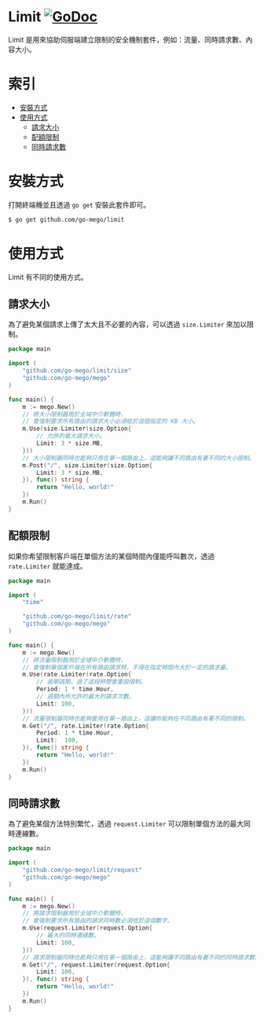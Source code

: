 # Limit [![GoDoc](https://godoc.org/github.com/go-mego/limit?status.svg)](https://godoc.org/github.com/go-mego/limit)

Limit 是用來協助伺服端建立限制的安全機制套件，例如：流量、同時請求數、內容大小。

# 索引

* [安裝方式](#安裝方式)
* [使用方式](#使用方式)
    * [請求大小](#請求大小)
	* [配額限制](#配額限制)
	* [同時請求數](#同時請求數)

# 安裝方式

打開終端機並且透過 `go get` 安裝此套件即可。

```bash
$ go get github.com/go-mego/limit
```

# 使用方式

Limit 有不同的使用方式。

## 請求大小

為了避免某個請求上傳了太大且不必要的內容，可以透過 `size.Limiter` 來加以限制。

```go
package main

import (
	"github.com/go-mego/limit/size"
	"github.com/go-mego/mego"
)

func main() {
	m := mego.New()
	// 將大小限制器用於全域中介軟體時，
	// 會強制要求所有路由的請求大小必須低於這個指定的 KB 大小。
	m.Use(size.Limiter(size.Option{
		// 允許的最大請求大小。
		Limit: 3 * size.MB,
	}))
	// 大小限制器同時也能夠只用在單一個路由上，這能夠讓不同路由有著不同的大小限制。
	m.Post("/", size.Limiter(size.Option{
		Limit: 3 * size.MB,
	}), func() string {
		return "Hello, world!"
	})
	m.Run()
}
```

## 配額限制

如果你希望限制客戶端在單個方法的某個時間內僅能呼叫數次，透過 `rate.Limiter` 就能達成。

```go
package main

import (
	"time"

	"github.com/go-mego/limit/rate"
	"github.com/go-mego/mego"
)

func main() {
	m := mego.New()
	// 將流量限制器用於全域中介軟體時，
	// 會強制單個客戶端在所有路由請求時，不得在指定時間內大於一定的請求量。
	m.Use(rate.Limiter(rate.Option{
		// 逾期週期，過了這段時間會重設限制。
		Period: 1 * time.Hour,
		// 週期內所允許的最大的請求次數。
		Limit: 100,
	}))
	// 流量限制器同時也能夠套用在單一路由上，這讓你能夠在不同路由有著不同的限制。
	m.Get("/", rate.Limiter(rate.Option{
		Period: 1 * time.Hour,
		Limit:  100,
	}), func() string {
		return "Hello, world!"
	})
	m.Run()
}
```

## 同時請求數

為了避免某個方法特別繁忙，透過 `request.Limiter` 可以限制單個方法的最大同時連線數。

```go
package main

import (
	"github.com/go-mego/limit/request"
	"github.com/go-mego/mego"
)

func main() {
	m := mego.New()
	// 將請求限制器用於全域中介軟體時，
	// 會強制要求所有路由的請求同時數必須低於這個數字。
	m.Use(request.Limiter(request.Option{
		// 最大的同時連線數。
		Limit: 100,
	}))
	// 請求限制器同時也能夠只用在單一個路由上，這能夠讓不同路由有著不同的同時請求數限制。
	m.Get("/", request.Limiter(request.Option{
		Limit: 100,
	}), func() string {
		return "Hello, world!"
	})
	m.Run()
}
```




